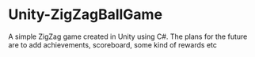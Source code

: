 # Unity-ZigZagBallGame
A simple ZigZag game created in Unity using C#. The plans for the future are to add achievements, scoreboard, some kind of rewards etc
